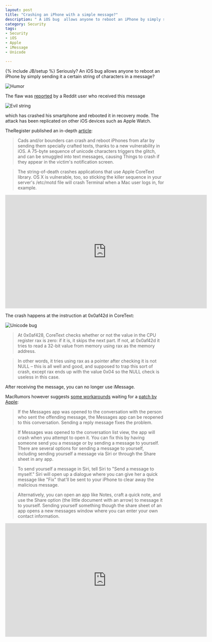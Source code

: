 ```yaml
---
layout: post
title: "Crashing an iPhone with a simple message?"
description: " A iOS bug  allows anyone to reboot an iPhone by simply sending it a certain string of characters in a message"
category: Security
tags: 
- Security
- iOS
- Apple
- iMessage
- Unicode

---
```

{% include JB/setup %}
Seriously? An iOS bug  allows anyone to reboot an iPhone by simply sending it a certain string of characters in a message?

![Humor](http://i.imgur.com/RyjawQd.jpg)
<!-- more -->

The flaw was [reported](http://www.reddit.com/r/iphone/comments/37eaxs/um_can_someone_explain_this_phenomenon/) by a Reddit user who received this message 

![Evil string](https://regmedia.co.uk/2015/05/27/dodgy_unicode.png) 

which has crashed his smartphone and rebooted it in recovery mode. 
The attack has  been replicated on other iOS devices such as Apple Watch.

TheRegister published an in-depth [article](http://www.theregister.co.uk/2015/05/27/text_message_unicode_ios_osx_vulnerability/):

>Cads and/or bounders can crash and reboot iPhones from afar by sending them specially crafted texts, thanks to a new vulnerability in iOS.
A 75-byte sequence of unicode characters triggers the glitch, and can be smuggled into text messages, causing Things to crash if they appear in the victim's notification screen. 

>The string-of-death crashes applications that use Apple CoreText library. OS X is vulnerable, too, so sticking the killer sequence in your server's /etc/motd file will crash Terminal when a Mac user logs in, for example.

<iframe width="640" height="360" src="https://www.youtube.com/embed/PnoDw2jsvnc" frameborder="0" allowfullscreen></iframe>


The crash happens at the instruction at 0x0af42d in CoreText:

![Unicode bug](https://regmedia.co.uk/2015/05/27/unicode_crash.png)

>At 0x0af428, CoreText checks whether or not the value in the CPU register rax is zero: if it is, it skips the next part. If not, at 0x0af42d it tries to read a 32-bit value from memory using rax as the memory address.

>In other words, it tries using rax as a pointer after checking it is not NULL – this is all well and good, and supposed to trap this sort of crash, except rax ends up with the value 0x04 so the NULL check is useless in this case.

After receiving the message, you can no longer use iMessage.

MacRumors however suggests [some workarounds](http://www.macrumors.com/2015/05/26/ios-bug-crashing-iphones-with-text-message/) waiting for a [patch by Apple](http://www.engadget.com/2015/05/27/apple-fixing-ios-text-crash-bug/):

>If the Messages app was opened to the conversation with the person who sent the offending message, the Messages app can be reopened to this conversation. Sending a reply message fixes the problem.

>If Messages was opened to the conversation list view, the app will crash when you attempt to open it. You can fix this by having someone send you a message or by sending a message to yourself. There are several options for sending a message to yourself, including sending yourself a message via Siri or through the Share sheet in any app.

>To send yourself a message in Siri, tell Siri to "Send a message to myself." Siri will open up a dialogue where you can give her a quick message like "Fix" that'll be sent to your iPhone to clear away the malicious message.

>Alternatively, you can open an app like Notes, craft a quick note, and use the Share option (the little document with an arrow) to message it to yourself. Sending yourself something though the share sheet of an app opens a new messages window where you can enter your own contact information. 

<iframe width="640" height="360" src="https://www.youtube.com/embed/x9Rq6qPaKRY" frameborder="0" allowfullscreen></iframe>